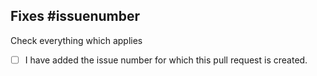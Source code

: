 Fixes #issuenumber
-

Check everything which applies

- [ ] I have added the issue number for which this pull request is created.